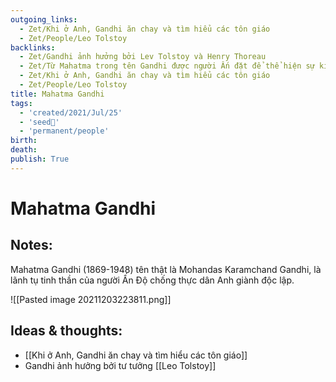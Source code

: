 ```yaml
---
outgoing_links:
  - Zet/Khi ở Anh, Gandhi ăn chay và tìm hiểu các tôn giáo
  - Zet/People/Leo Tolstoy
backlinks:
  - Zet/Gandhi ảnh hưởng bởi Lev Tolstoy và Henry Thoreau
  - Zet/Từ Mahatma trong tên Gandhi được người Ấn đặt để thể hiện sự kính trọng
  - Zet/Khi ở Anh, Gandhi ăn chay và tìm hiểu các tôn giáo
  - Zet/People/Leo Tolstoy
title: Mahatma Gandhi
tags:
  - 'created/2021/Jul/25'
  - 'seed🥜'
  - 'permanent/people'
birth:
death:
publish: True
---
```

# Mahatma Gandhi

## Notes:
Mahatma Gandhi (1869-1948) tên thật là Mohandas Karamchand Gandhi, là lãnh tụ tinh thần của người Ấn Độ chống thực dân Anh giành độc lập.

![[Pasted image 20211203223811.png]]

## Ideas & thoughts:
- [[Khi ở Anh, Gandhi ăn chay và tìm hiểu các tôn giáo]]
- Gandhi ảnh hưởng bởi tư tưởng [[Leo Tolstoy]]